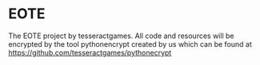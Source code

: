 # EOTE
The EOTE project by tesseractgames.
All code and resources will be encrypted by the tool pythonencrypt created by us which can
be found at https://github.com/tesseractgames/pythonecrypt

